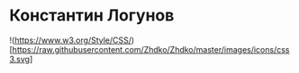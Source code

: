 # Константин Логунов
!(https://www.w3.org/Style/CSS/)[https://raw.githubusercontent.com/Zhdko/Zhdko/master/images/icons/css3.svg]
